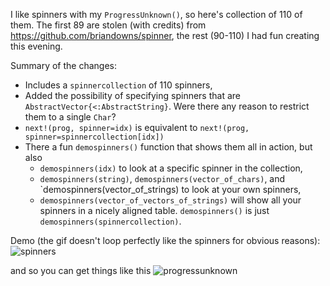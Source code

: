 I like spinners with my `ProgressUnknown()`, so here's collection of 110 of them. The first 89 are stolen (with credits) from https://github.com/briandowns/spinner, the rest (90-110) I had fun creating this evening.

Summary of the changes:
- Includes a `spinnercollection` of 110 spinners,
- Added the possibility of specifying spinners that are `AbstractVector{<:AbstractString}`. Were there any reason to restrict them to a single `Char`?
- `next!(prog, spinner=idx)` is equivalent to `next!(prog, spinner=spinnercollection[idx])`
- There a fun `demospinners()` function that shows them all in action, but also
  - `demospinners(idx)` to look at a specific spinner in the collection,
  - `demospinners(string)`, `demospinners(vector_of_chars)`, and `demospinners(vector_of_strings) to look at your own spinners, 
  - `demospinners(vector_of_vectors_of_strings)` will show all your spinners in a nicely aligned table. `demospinners()` is just `demospinners(spinnercollection)`.

Demo (the gif doesn't loop perfectly like the spinners for obvious reasons):
![spinners](https://github.com/timholy/ProgressMeter.jl/assets/7315599/64015cad-247c-45dd-9a0f-1ffbca1cbab8)

and so you can get things like this
![progressunknown](https://github.com/timholy/ProgressMeter.jl/assets/7315599/eddbe03f-0b48-4ed7-a2e7-8074ae37d33a)
